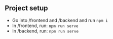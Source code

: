 ## Project setup

+ Go into /frontend and /backend and run `npm i`
+ In /frontend, run: `npm run serve`
+ In /backend, run: `npm run serve`
